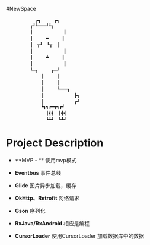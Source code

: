 #NewSpace


               ┏┓　　　┏┓
             ┏┛┻━━━┛┻┓
             ┃　　　　　　　┃
             ┃　　　━　　　┃
             ┃　┳┛　┗┳　┃
             ┃　　　　　　　┃
             ┃　　　┻　　　┃
             ┃　　　　　　　┃
             ┗━┓　　　┏━┛
                 ┃　　　┃　　　　　　　　　　　
                 ┃　　　┃
                 ┃　　　┗━━━┓
                 ┃　　　　　　　┣┓
                 ┃　　　　　　　┏┛
                 ┗┓┓┏━┳┓┏┛
                   ┃┫┫　┃┫┫
                   ┗┻┛　┗┻┛
				   
# Project Description


* **MVP - **
使用mvp模式

* **Eventbus**
事件总线

* **Glide**
图片异步加载，缓存

* **OkHttp、Retrofit**
网络请求

* **Gson**
序列化

* **RxJava/RxAndroid**
相应是编程

* **CursorLoader**
使用CursorLoader 加载数据库中的数据		   